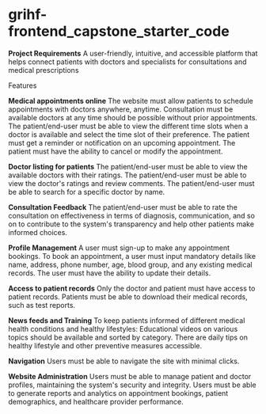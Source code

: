 # grihf-frontend_capstone_starter_code


**Project Requirements**
A user-friendly, intuitive, and accessible platform that helps connect patients with doctors and specialists for consultations and medical prescriptions

Features

**Medical appointments online**
The website must allow patients to schedule appointments with doctors anywhere, anytime.
Consultation must be available doctors at any time should be possible without prior appointments.
The patient/end-user must be able to view the different time slots when a doctor is available and select the time slot of their preference.
The patient must get a reminder or notification on an upcoming appointment.
The patient must have the ability to cancel or modify the appointment.

**Doctor listing for patients**
The patient/end-user must be able to view the available doctors with their ratings.
The patient/end-user must be able to view the doctor's ratings and review comments.
The patient/end-user must be able to search for a specific doctor by name.

**Consultation Feedback**
The patient/end-user must be able to rate the consultation on effectiveness in terms of diagnosis, communication, and so on to contribute to the system's transparency and help other patients make informed choices.

**Profile Management**
A user must sign-up to make any appointment bookings.
To book an appointment, a user must input mandatory details like name, address, phone number, age, blood group, and any existing medical records.
The user must have the ability to update their details.

**Access to patient records**
Only the doctor and patient must have access to patient records.
Patients must be able to download their medical records, such as test reports.

**News feeds and Training**
To keep patients informed of different medical health conditions and healthy lifestyles:
Educational videos on various topics should be available and sorted by category.
There are daily tips on healthy lifestyle and other preventive measures accessible.

**Navigation**
Users must be able to navigate the site with minimal clicks.

**Website Administration**
Users must be able to manage patient and doctor profiles, maintaining the system's security and integrity.
Users must be able to generate reports and analytics on appointment bookings, patient demographics, and healthcare provider performance.

